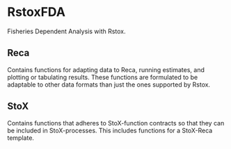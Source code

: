 # RstoxFDA
Fisheries Dependent Analysis with Rstox.

## Reca
Contains functions for adapting data to Reca, running estimates, and plotting or tabulating results. These functions are formulated to be adaptable to other data formats than just the ones supported by Rstox.

## StoX
Contains functions that adheres to StoX-function contracts so that they can be included in StoX-processes. This includes functions for a StoX-Reca template.